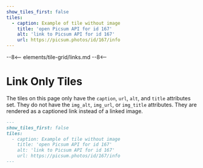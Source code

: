 ```yaml
---
show_tiles_first: false
tiles:
  - caption: Example of tile without image
    title: 'open Picsum API for id 167'
    alt: 'link to Picsum API for id 167'
    url: https://picsum.photos/id/167/info
---
```

--8<--
elements/tile-grid/links.md
--8<--

# Link Only Tiles 
The tiles on this page only have the `caption`, `url`, `alt`, and `title` attributes set.  They do not have the `img_alt`, `img_url`, or `img_title` attributes.  They are rendered as a captioned link instead of a linked image.

```markdown
---
show_tiles_first: false
tiles:
  - caption: Example of tile without image
    title: 'open Picsum API for id 167'
    alt: 'link to Picsum API for id 167'
    url: https://picsum.photos/id/167/info
---
```


